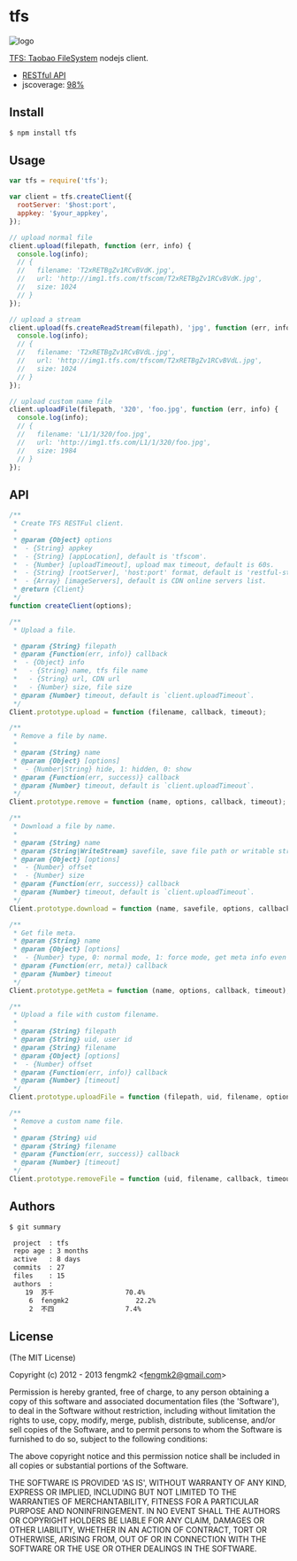 tfs
=======

![logo](https://raw.github.com/fengmk2/tfs/master/logo.png)

[TFS: Taobao FileSystem](http://code.taobao.org/p/tfs/src/) nodejs client.

* [RESTful API](http://baike.corp.taobao.com/index.php/CS_RD/tfs/use_web_service)
* jscoverage: [98%](http://fengmk2.github.com/coverage/tfs.html)

## Install

```bash
$ npm install tfs
```

## Usage

```js
var tfs = require('tfs');

var client = tfs.createClient({
  rootServer: '$host:port',
  appkey: '$your_appkey',
});

// upload normal file
client.upload(filepath, function (err, info) {
  console.log(info);
  // { 
  //   filename: 'T2xRETBgZv1RCvBVdK.jpg', 
  //   url: 'http://img1.tfs.com/tfscom/T2xRETBgZv1RCvBVdK.jpg',
  //   size: 1024
  // }
});

// upload a stream
client.upload(fs.createReadStream(filepath), 'jpg', function (err, info) {
  console.log(info);
  // { 
  //   filename: 'T2xRETBgZv1RCvBVdL.jpg', 
  //   url: 'http://img1.tfs.com/tfscom/T2xRETBgZv1RCvBVdL.jpg',
  //   size: 1024
  // }
});

// upload custom name file
client.uploadFile(filepath, '320', 'foo.jpg', function (err, info) {
  console.log(info);
  // { 
  //   filename: 'L1/1/320/foo.jpg',
  //   url: 'http://img1.tfs.com/L1/1/320/foo.jpg',
  //   size: 1984
  // }
});
```

## API

```js
/**
 * Create TFS RESTFul client.
 * 
 * @param {Object} options
 *  - {String} appkey
 *  - {String} [appLocation], default is 'tfscom'.
 *  - {Number} [uploadTimeout], upload max timeout, default is 60s.
 *  - {String} [rootServer], 'host:port' format, default is 'restful-store.vip.tbsite.net:3800'.
 *  - {Array} [imageServers], default is CDN online servers list.
 * @return {Client}
 */
function createClient(options);

/**
 * Upload a file.

 * @param {String} filepath
 * @param {Function(err, info)} callback
 *  - {Object} info
 *   - {String} name, tfs file name
 *   - {String} url, CDN url
 *   - {Number} size, file size
 * @param {Number} timeout, default is `client.uploadTimeout`.
 */
Client.prototype.upload = function (filename, callback, timeout);

/**
 * Remove a file by name.
 * 
 * @param {String} name
 * @param {Object} [options]
 *  - {Number|String} hide, 1: hidden, 0: show
 * @param {Function(err, success)} callback
 * @param {Number} timeout, default is `client.uploadTimeout`.
 */
Client.prototype.remove = function (name, options, callback, timeout);

/**
 * Download a file by name.
 * 
 * @param {String} name
 * @param {String|WriteStream} savefile, save file path or writable stream.
 * @param {Object} [options]
 *  - {Number} offset
 *  - {Number} size
 * @param {Function(err, success)} callback
 * @param {Number} timeout, default is `client.uploadTimeout`.
 */
Client.prototype.download = function (name, savefile, options, callback, timeout);

/**
 * Get file meta.
 * @param {String} name
 * @param {Object} [options]
 *  - {Number} type, 0: normal mode, 1: force mode, get meta info even it was deleted.
 * @param {Function(err, meta)} callback
 * @param {Number} timeout
 */
Client.prototype.getMeta = function (name, options, callback, timeout);

/**
 * Upload a file with custom filename.
 * 
 * @param {String} filepath
 * @param {String} uid, user id
 * @param {String} filename
 * @param {Object} [options]
 *  - {Number} offset
 * @param {Function(err, info)} callback
 * @param {Number} [timeout]
 */
Client.prototype.uploadFile = function (filepath, uid, filename, options, callback, timeout);

/**
 * Remove a custom name file.
 * 
 * @param {String} uid
 * @param {String} filename
 * @param {Function(err, success)} callback
 * @param {Number} [timeout]
 */
Client.prototype.removeFile = function (uid, filename, callback, timeout);
```

## Authors

```bash
$ git summary 

 project  : tfs
 repo age : 3 months
 active   : 8 days
 commits  : 27
 files    : 15
 authors  : 
    19  苏千                  70.4%
     6  fengmk2                 22.2%
     2  不四                  7.4%
```

## License 

(The MIT License)

Copyright (c) 2012 - 2013 fengmk2 &lt;fengmk2@gmail.com&gt;

Permission is hereby granted, free of charge, to any person obtaining
a copy of this software and associated documentation files (the
'Software'), to deal in the Software without restriction, including
without limitation the rights to use, copy, modify, merge, publish,
distribute, sublicense, and/or sell copies of the Software, and to
permit persons to whom the Software is furnished to do so, subject to
the following conditions:

The above copyright notice and this permission notice shall be
included in all copies or substantial portions of the Software.

THE SOFTWARE IS PROVIDED 'AS IS', WITHOUT WARRANTY OF ANY KIND,
EXPRESS OR IMPLIED, INCLUDING BUT NOT LIMITED TO THE WARRANTIES OF
MERCHANTABILITY, FITNESS FOR A PARTICULAR PURPOSE AND NONINFRINGEMENT.
IN NO EVENT SHALL THE AUTHORS OR COPYRIGHT HOLDERS BE LIABLE FOR ANY
CLAIM, DAMAGES OR OTHER LIABILITY, WHETHER IN AN ACTION OF CONTRACT,
TORT OR OTHERWISE, ARISING FROM, OUT OF OR IN CONNECTION WITH THE
SOFTWARE OR THE USE OR OTHER DEALINGS IN THE SOFTWARE.